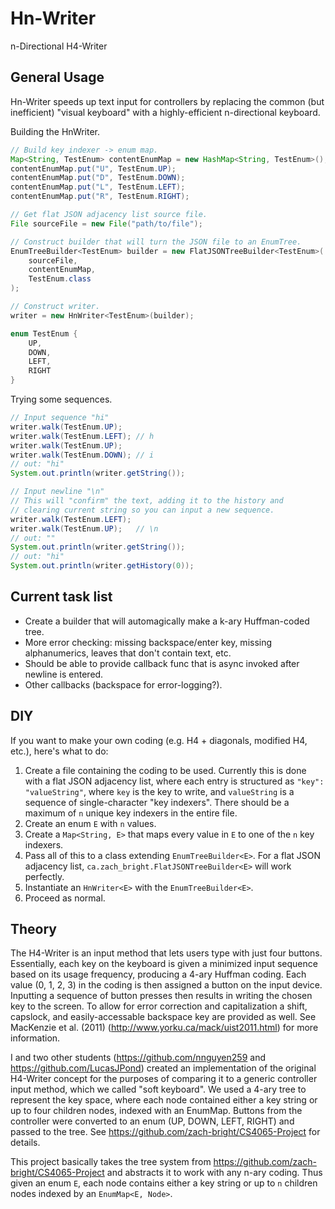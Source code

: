 # Hn-Writer
n-Directional H4-Writer

## General Usage
Hn-Writer speeds up text input for controllers by replacing the common (but inefficient) "visual keyboard" with a highly-efficient n-directional 
keyboard.

Building the HnWriter.

```Java
// Build key indexer -> enum map.
Map<String, TestEnum> contentEnumMap = new HashMap<String, TestEnum>();
contentEnumMap.put("U", TestEnum.UP);
contentEnumMap.put("D", TestEnum.DOWN);
contentEnumMap.put("L", TestEnum.LEFT);
contentEnumMap.put("R", TestEnum.RIGHT);

// Get flat JSON adjacency list source file.
File sourceFile = new File("path/to/file");

// Construct builder that will turn the JSON file to an EnumTree.
EnumTreeBuilder<TestEnum> builder = new FlatJSONTreeBuilder<TestEnum>(
    sourceFile, 
    contentEnumMap,
    TestEnum.class
);

// Construct writer.
writer = new HnWriter<TestEnum>(builder);
```

```Java
enum TestEnum {
    UP, 
    DOWN, 
    LEFT, 
    RIGHT
}
```

Trying some sequences.

```Java
// Input sequence "hi"
writer.walk(TestEnum.UP);
writer.walk(TestEnum.LEFT); // h
writer.walk(TestEnum.UP);
writer.walk(TestEnum.DOWN); // i
// out: "hi"
System.out.println(writer.getString());

// Input newline "\n"
// This will "confirm" the text, adding it to the history and 
// clearing current string so you can input a new sequence.
writer.walk(TestEnum.LEFT);
writer.walk(TestEnum.UP);   // \n
// out: ""
System.out.println(writer.getString());
// out: "hi"
System.out.println(writer.getHistory(0));
```

## Current task list
- Create a builder that will automagically make a k-ary Huffman-coded tree.
- More error checking: missing backspace/enter key, missing alphanumerics, leaves that don't contain text, etc.
- Should be able to provide callback func that is async invoked after newline is entered.
- Other callbacks (backspace for error-logging?).

## DIY
If you want to make your own coding (e.g. H4 + diagonals, modified H4, etc.), here's what to do:

1. Create a file containing the coding to be used. Currently this is done with a flat JSON adjacency list, where each entry is structured as 
  `"key": "valueString"`, where `key` is the key to write, and `valueString` is a sequence of single-character "key indexers". There should be 
  a maximum of `n` unique key indexers in the entire file.
2. Create an enum `E` with `n` values.
3. Create a `Map<String, E>` that maps every value in `E` to one of the `n` key indexers.
4. Pass all of this to a class extending `EnumTreeBuilder<E>`. For a flat JSON adjacency list, `ca.zach_bright.FlatJSONTreeBuilder<E>` will work perfectly.
5. Instantiate an `HnWriter<E>` with the `EnumTreeBuilder<E>`.
6. Proceed as normal.

## Theory
The H4-Writer is an input method that lets users type with just four buttons. Essentially, each key on the keyboard is given a minimized 
input sequence based on its usage frequency, producing a 4-ary Huffman coding. Each value (0, 1, 2, 3) in the coding is then assigned a button 
on the input device. Inputting a sequence of button presses then results in writing the chosen key to the screen. To allow for error correction 
and capitalization a shift, capslock, and easily-accessable backspace key are provided as well.
See MacKenzie et al. (2011) (http://www.yorku.ca/mack/uist2011.html) for more information.

I and two other students (https://github.com/nnguyen259 and https://github.com/LucasJPond) created an implementation of the original H4-Writer concept 
for the purposes of comparing it to a generic controller input method, which we called "soft keyboard". We used a 4-ary tree to represent the 
key space, where each node contained either a key string or up to four children nodes, indexed with an EnumMap. Buttons from the controller 
were converted to an enum (UP, DOWN, LEFT, RIGHT) and passed to the tree. See https://github.com/zach-bright/CS4065-Project for details.

This project basically takes the tree system from https://github.com/zach-bright/CS4065-Project and abstracts it to work with any n-ary 
coding. Thus given an enum `E`, each node contains either a key string or up to `n` children nodes indexed by an `EnumMap<E, Node>`. 
